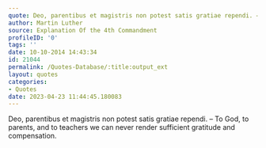 ```yaml
---
quote: Deo, parentibus et magistris non potest satis gratiae rependi. – To God, to parents, and to teachers we can never render sufficient gratitude and compensation.
author: Martin Luther
source: Explanation Of the 4th Commandment
profileID: '0'
tags: ''
date: 10-10-2014 14:43:34
id: 21044
permalink: /Quotes-Database/:title:output_ext
layout: quotes
categories:
- Quotes
date: 2023-04-23 11:44:45.180083
---
```

Deo, parentibus et magistris non potest satis gratiae rependi. – To God, to parents, and to teachers we can never render sufficient gratitude and compensation.